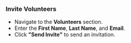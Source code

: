 ### Invite Volunteers
- Navigate to the **Volunteers** section.
- Enter the **First Name**, **Last Name**, and **Email**.
- Click **"Send Invite"** to send an invitation.
